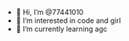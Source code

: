 - 👋 Hi, I’m @77441010
- 👀 I’m interested in code and girl
- 🌱 I’m currently learning agc

<!---
77441010/77441010 is a ✨ special ✨ repository because its `README.md` (this file) appears on your GitHub profile.
You can click the Preview link to take a look at your changes.
--->
